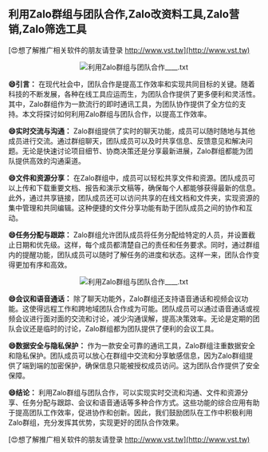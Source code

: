 ## **利用Zalo群组与团队合作,Zalo改资料工具,Zalo营销,Zalo筛选工具**

[😍想了解推广相关软件的朋友请登录 http://www.vst.tw](http://www.vst.tw)

 <center><img src="https://vst.tw/MP4/tuiguang/png/1.png" alt="利用Zalo群组与团队合作____.txt"></center>

**😄引言：**
在现代社会中，团队合作是提高工作效率和实现共同目标的关键。随着科技的不断发展，各种在线工具应运而生，为团队合作提供了更多便利和灵活性。其中，Zalo群组作为一款流行的即时通讯工具，为团队协作提供了全方位的支持。本文将探讨如何利用Zalo群组与团队合作，以提高工作效率。

**😄实时交流与沟通：**
Zalo群组提供了实时的聊天功能，成员可以随时随地与其他成员进行交流。通过群组聊天，团队成员可以及时共享信息、反馈意见和解决问题。无论是快速讨论项目细节、协商决策还是分享最新进展，Zalo群组都能为团队提供高效的沟通渠道。

**😄文件和资源分享：**
在Zalo群组中，成员可以轻松共享文件和资源。团队成员可以上传和下载重要文档、报告和演示文稿等，确保每个人都能够获得最新的信息。此外，通过共享链接，团队成员还可以访问共享的在线文档和文件夹，实现资源的集中管理和共同编辑。这种便捷的文件分享功能有助于团队成员之间的协作和互动。

**😄任务分配与跟踪：**
Zalo群组允许团队成员将任务分配给特定的人员，并设置截止日期和优先级。这样，每个成员都清楚自己的责任和任务要求。同时，通过群组内的提醒功能，团队成员可以随时了解任务的进度和状态。这样一来，团队合作变得更加有序和高效。

 <center><img src="https://vst.tw/MP4/tuiguang/png/4.png" alt="利用Zalo群组与团队合作____.txt"></center>

**😄会议和语音通话：**
除了聊天功能外，Zalo群组还支持语音通话和视频会议功能。这使得远程工作和跨地域团队合作成为可能。团队成员可以通过语音通话或视频会议进行面对面的交流和讨论，减少沟通误解，提高决策效率。无论是定期的团队会议还是临时的讨论，Zalo群组都为团队提供了便利的会议工具。

**😄数据安全与隐私保护：**
作为一款安全可靠的通讯工具，Zalo群组注重数据安全和隐私保护。团队成员可以放心在群组中交流和分享敏感信息，因为Zalo群组提供了端到端的加密保护，确保信息只能被授权成员访问。这为团队合作提供了安全保障。

**😄结论：**
利用Zalo群组与团队合作，可以实现实时交流和沟通、文件和资源分享、任务分配与跟踪、会议和语音通话等多种合作方式。这些功能的综合应用有助于提高团队工作效率，促进协作和创新。因此，我们鼓励团队在工作中积极利用Zalo群组，充分发挥其优势，实现更好的团队合作效果。

[😍想了解推广相关软件的朋友请登录 http://www.vst.tw](http://www.vst.tw)



